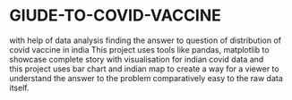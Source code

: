 # GIUDE-TO-COVID-VACCINE
with help of data analysis finding the answer to question of distribution of covid vaccine in india
This project uses tools like pandas, matplotlib to showcase complete story with visualisation for indian covid data and  
this project uses bar chart and indian map to create a way for a viewer to understand the answer to the problem comparatively easy to the raw data itself.
